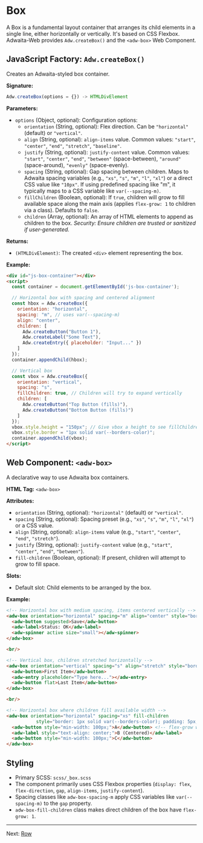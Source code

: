 # Box

A Box is a fundamental layout container that arranges its child elements in a single line, either horizontally or vertically. It's based on CSS Flexbox. Adwaita-Web provides `Adw.createBox()` and the `<adw-box>` Web Component.

## JavaScript Factory: `Adw.createBox()`

Creates an Adwaita-styled box container.

**Signature:**

```javascript
Adw.createBox(options = {}) -> HTMLDivElement
```

**Parameters:**

*   `options` (Object, optional): Configuration options:
    *   `orientation` (String, optional): Flex direction. Can be `"horizontal"`
        (default) or `"vertical"`.
    *   `align` (String, optional): `align-items` value. Common values: `"start"`,
        `"center"`, `"end"`, `"stretch"`, `"baseline"`.
    *   `justify` (String, optional): `justify-content` value. Common values:
        `"start"`, `"center"`, `"end"`, `"between"` (space-between),
        `"around"` (space-around), `"evenly"` (space-evenly).
    *   `spacing` (String, optional): Gap spacing between children. Maps to Adwaita
        spacing variables (e.g., `"xs"`, `"s"`, `"m"`, `"l"`, `"xl"`) or a direct
        CSS value like `"10px"`. If using predefined spacing like "m", it
        typically maps to a CSS variable like `var(--spacing-m)`.
    *   `fillChildren` (Boolean, optional): If `true`, children will grow to fill
        available space along the main axis (applies `flex-grow: 1` to children
        via a class). Defaults to `false`.
    *   `children` (Array<HTMLElement>, optional): An array of HTML elements to
        append as children to the box. *Security: Ensure children are trusted or
        sanitized if user-generated.*

**Returns:**

*   `(HTMLDivElement)`: The created `<div>` element representing the box.

**Example:**

```html
<div id="js-box-container"></div>
<script>
  const container = document.getElementById('js-box-container');

  // Horizontal box with spacing and centered alignment
  const hbox = Adw.createBox({
    orientation: "horizontal",
    spacing: "m", // uses var(--spacing-m)
    align: "center",
    children: [
      Adw.createButton("Button 1"),
      Adw.createLabel("Some Text"),
      Adw.createEntry({ placeholder: "Input..." })
    ]
  });
  container.appendChild(hbox);

  // Vertical box
  const vbox = Adw.createBox({
    orientation: "vertical",
    spacing: "s",
    fillChildren: true, // Children will try to expand vertically
    children: [
      Adw.createButton("Top Button (fills)"),
      Adw.createButton("Bottom Button (fills)")
    ]
  });
  vbox.style.height = "150px"; // Give vbox a height to see fillChildren effect
  vbox.style.border = "1px solid var(--borders-color)";
  container.appendChild(vbox);
</script>
```

## Web Component: `<adw-box>`

A declarative way to use Adwaita box containers.

**HTML Tag:** `<adw-box>`

**Attributes:**

*   `orientation` (String, optional): `"horizontal"` (default) or `"vertical"`.
*   `spacing` (String, optional): Spacing preset (e.g., `"xs"`, `"s"`, `"m"`, `"l"`, `"xl"`) or a CSS value.
*   `align` (String, optional): `align-items` value (e.g., `"start"`, `"center"`, `"end"`, `"stretch"`).
*   `justify` (String, optional): `justify-content` value (e.g., `"start"`, `"center"`, `"end"`, `"between"`).
*   `fill-children` (Boolean, optional): If present, children will attempt to grow to fill space.

**Slots:**

*   Default slot: Child elements to be arranged by the box.

**Example:**

```html
<!-- Horizontal box with medium spacing, items centered vertically -->
<adw-box orientation="horizontal" spacing="m" align="center" style="border: 1px solid var(--borders-color); padding: 5px;">
  <adw-button suggested>Save</adw-button>
  <adw-label>Status: OK</adw-label>
  <adw-spinner active size="small"></adw-spinner>
</adw-box>

<br/>

<!-- Vertical box, children stretched horizontally -->
<adw-box orientation="vertical" spacing="s" align="stretch" style="border: 1px solid var(--borders-color); padding: 5px; width: 200px;">
  <adw-button>First Item</adw-button>
  <adw-entry placeholder="Type here..."></adw-entry>
  <adw-button flat>Last Item</adw-button>
</adw-box>

<br/>

<!-- Horizontal box where children fill available width -->
<adw-box orientation="horizontal" spacing="xs" fill-children
           style="border: 1px solid var(--borders-color); padding: 5px; width: 100%;">
  <adw-button style="min-width: 100px;">A</adw-button> <!-- flex-grow will be applied -->
  <adw-label style="text-align: center;">B (Centered)</adw-label>
  <adw-button style="min-width: 100px;">C</adw-button>
</adw-box>
```

## Styling

*   Primary SCSS: `scss/_box.scss`
*   The component primarily uses CSS Flexbox properties (`display: flex`, `flex-direction`, `gap`, `align-items`, `justify-content`).
*   Spacing classes like `adw-box-spacing-m` apply CSS variables like `var(--spacing-m)` to the `gap` property.
*   `adw-box-fill-children` class makes direct children of the box have `flex-grow: 1`.

---
Next: [Row](./row.md)

